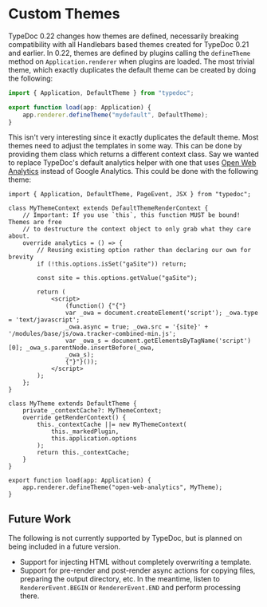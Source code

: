 # Custom Themes

TypeDoc 0.22 changes how themes are defined, necessarily breaking compatibility with all Handlebars based themes
created for TypeDoc 0.21 and earlier. In 0.22, themes are defined by plugins calling the `defineTheme` method on
`Application.renderer` when plugins are loaded. The most trivial theme, which exactly duplicates the default theme
can be created by doing the following:

```ts
import { Application, DefaultTheme } from "typedoc";

export function load(app: Application) {
    app.renderer.defineTheme("mydefault", DefaultTheme);
}
```

This isn't very interesting since it exactly duplicates the default theme. Most themes need to adjust the templates
in some way. This can be done by providing them class which returns a different context class. Say we wanted to replace
TypeDoc's default analytics helper with one that uses [Open Web Analytics](https://www.openwebanalytics.com/) instead of
Google Analytics. This could be done with the following theme:

```tsx
import { Application, DefaultTheme, PageEvent, JSX } from "typedoc";

class MyThemeContext extends DefaultThemeRenderContext {
    // Important: If you use `this`, this function MUST be bound! Themes are free
    // to destructure the context object to only grab what they care about.
    override analytics = () => {
        // Reusing existing option rather than declaring our own for brevity
        if (!this.options.isSet("gaSite")) return;

        const site = this.options.getValue("gaSite");

        return (
            <script>
                (function() {"{"}
                var _owa = document.createElement('script'); _owa.type = 'text/javascript';
                _owa.async = true; _owa.src = '{site}' + '/modules/base/js/owa.tracker-combined-min.js';
                var _owa_s = document.getElementsByTagName('script')[0]; _owa_s.parentNode.insertBefore(_owa,
                _owa_s);
                {"}"}());
            </script>
        );
    };
}

class MyTheme extends DefaultTheme {
    private _contextCache?: MyThemeContext;
    override getRenderContext() {
        this._contextCache ||= new MyThemeContext(
            this._markedPlugin,
            this.application.options
        );
        return this._contextCache;
    }
}

export function load(app: Application) {
    app.renderer.defineTheme("open-web-analytics", MyTheme);
}
```

## Future Work

The following is not currently supported by TypeDoc, but is planned on being included in a future version.

-   Support for injecting HTML without completely overwriting a template.
-   Support for pre-render and post-render async actions for copying files, preparing the output directory, etc.
    In the meantime, listen to `RendererEvent.BEGIN` or `RendererEvent.END` and perform processing there.
